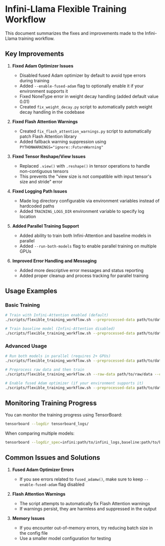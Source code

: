 # Infini-Llama Flexible Training Workflow

This document summarizes the fixes and improvements made to the Infini-Llama training workflow.

## Key Improvements

1. **Fixed Adam Optimizer Issues**
   - Disabled fused Adam optimizer by default to avoid type errors during training
   - Added `--enable-fused-adam` flag to optionally enable it if your environment supports it
   - Fixed NoneType error in weight decay handling (added default value 0.01)
   - Created `fix_weight_decay.py` script to automatically patch weight decay handling in the codebase

2. **Fixed Flash Attention Warnings**
   - Created `fix_flash_attention_warnings.py` script to automatically patch Flash Attention library
   - Added fallback warning suppression using `PYTHONWARNINGS="ignore::FutureWarning"`

3. **Fixed Tensor Reshape/View Issues**
   - Replaced `.view()` with `.reshape()` in tensor operations to handle non-contiguous tensors
   - This prevents the "view size is not compatible with input tensor's size and stride" error

4. **Fixed Logging Path Issues**
   - Made log directory configurable via environment variables instead of hardcoded paths
   - Added `TRAINING_LOGS_DIR` environment variable to specify log location

5. **Added Parallel Training Support**
   - Added ability to train both Infini-Attention and baseline models in parallel
   - Added `--run-both-models` flag to enable parallel training on multiple GPUs

6. **Improved Error Handling and Messaging**
   - Added more descriptive error messages and status reporting
   - Added proper cleanup and process tracking for parallel training

## Usage Examples

### Basic Training

```bash
# Train with Infini-Attention enabled (default)
./scripts/flexible_training_workflow.sh --preprocessed-data path/to/data --config-file scripts/config/tiny_test_config.yaml

# Train baseline model (Infini-Attention disabled)
./scripts/flexible_training_workflow.sh --preprocessed-data path/to/data --config-file scripts/config/tiny_test_config.yaml --disable-infini-attn
```

### Advanced Usage

```bash
# Run both models in parallel (requires 2+ GPUs)
./scripts/flexible_training_workflow.sh --preprocessed-data path/to/data --config-file scripts/config/tiny_test_config.yaml --run-both-models

# Preprocess raw data and then train
./scripts/flexible_training_workflow.sh --raw-data path/to/raw/data --config-file scripts/config/tiny_test_config.yaml

# Enable fused Adam optimizer (if your environment supports it)
./scripts/flexible_training_workflow.sh --preprocessed-data path/to/data --config-file scripts/config/tiny_test_config.yaml --enable-fused-adam
```

## Monitoring Training Progress

You can monitor the training progress using TensorBoard:

```bash
tensorboard --logdir tensorboard_logs/
```

When comparing multiple models:

```bash
tensorboard --logdir_spec=infini:path/to/infini_logs,baseline:path/to/baseline_logs
```

## Common Issues and Solutions

1. **Fused Adam Optimizer Errors**
   - If you see errors related to `fused_adamw()`, make sure to keep `--enable-fused-adam` flag disabled
   
2. **Flash Attention Warnings**
   - The script attempts to automatically fix Flash Attention warnings
   - If warnings persist, they are harmless and suppressed in the output

3. **Memory Issues**
   - If you encounter out-of-memory errors, try reducing batch size in the config file
   - Use a smaller model configuration for testing
